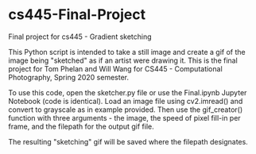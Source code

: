# cs445-Final-Project
Final project for cs445 - Gradient sketching

This Python script is intended to take a still image and create a gif of the image being "sketched" as if an artist were drawing it. This is the final project for Tom Phelan and Will Wang for CS445 - Computational Photography, Spring 2020 semester.

To use this code, open the sketcher.py file or use the Final.ipynb Jupyter Notebook (code is identical). Load an image file using cv2.imread() and convert to grayscale as in example provided. Then use the gif_creator() function with three arguments - the image, the speed of pixel fill-in per frame, and the filepath for the output gif file.

The resulting "sketching" gif will be saved where the filepath designates.
